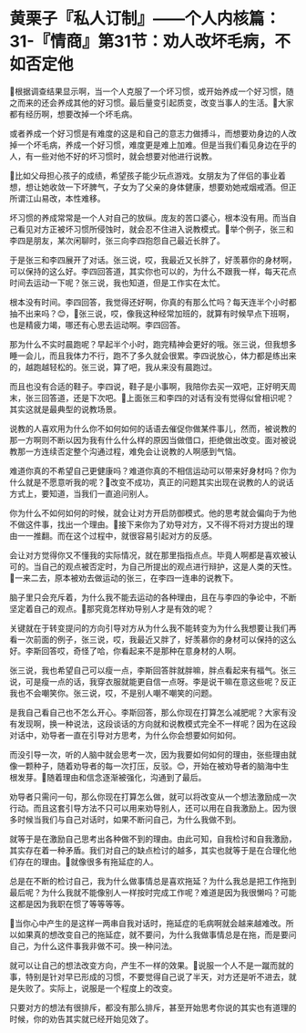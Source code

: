 # 黄栗子『私人订制』——个人内核篇：31-『情商』第31节：劝人改坏毛病，不如否定他

🎼根据调查结果显示啊，当一个人克服了一个坏习惯，或开始养成一个好习惯，随之而来的还会养成其他的好习惯。最后量变引起质变，改变当事人的生活。🎼大家都有经历啊，想要改掉一个坏毛病。

或者养成一个好习惯是有难度的这是和自己的意志力做搏斗，而想要劝身边的人改掉一个坏毛病，养成一个好习惯，难度更是难上加难。但是当我们看见身边在乎的人，有一些对他不好的坏习惯时，就会想要对他进行说教。

🎼比如父母担心孩子的成绩，希望孩子能少玩点游戏。女朋友为了伴侣的事业着想，想让她收敛一下坏脾气，子女为了父亲的身体健康，想要劝她戒烟戒酒。但正所谓江山易改，本性难移。

坏习惯的养成常常是一个人对自己的放纵。庞友的苦口婆心，根本没有用。而当自己看见对方正被坏习惯所侵蚀时，就会忍不住进入说教模式。🎼举个例子，张三和李四是朋友，某次闲聊时，张三向李四抱怨自己最近长胖了。

于是张三和李四展开了对话。张三说，哎，我最近又长胖了，好羡慕你的身材啊，可以保持的这么好。李四回答道，其实你也可以的，为什么不跟我一样，每天花点时间去运动一下呢？张三说，我也知道，但是工作实在太忙。

根本没有时间。李四回答，我觉得还好啊，你真的有那么忙吗？每天连半个小时都抽不出来吗？😊，🎼张三说，哎，像我这种经常加班的，就算有时候早点下班啊，也是精疲力竭，哪还有心思去运动啊。李四回答。

那为什么不实时晨跑呢？早起半个小时，跑完精神会更好的哦。张三说，但我想多睡一会儿，而且我体力不行，跑不了多久就会很累。李四说放心，体力都是练出来的，越跑越轻松的。张三说，算了吧，我从来没有晨跑过。

而且也没有合适的鞋子。李四说，鞋子是小事啊，我陪你去买一双吧，正好明天周末，张三回答道，还是下次吧。🎼上面张三和李四的对话有没有觉得似曾相识呢？其实这就是最典型的说教场景。

说教的人喜欢用为什么你不如何如何的话语去催促你做某件事儿，然而，被说教的那一方啊则不断以因为我有什么什么样的原因当做借口，拒绝做出改变。面对被说教那一方连续否定整个沟通过程，难免会让说教的人啊感到气恼。

难道你真的不希望自己更健康吗？难道你真的不相信运动可以带来好身材吗？你为什么就是不愿意听我的呢？🎼改变不成功，真正的问题其实出现在说教的人的说话方式上，要知道，当我们一直追问别人。

你为什么不如何如何的时候，就会让对方开启防御模式。他的思考就会偏向于为他不做这件事，找出一个理由。🎼接下来你为了劝导对方，又不得不将对方提出的理由一一推翻。而在这个过程中，就很容易引起对方的反感。

会让对方觉得你又不懂我的实际情况，就在那里指指点点。毕竟人啊都是喜欢被认可的。当自己的观点被否定时，为自己所提出的观点进行辩护，这是人类的天性。🎼一来二去，原本被劝去做运动的张三，在李四一连串的说教下。

脑子里只会充斥着，为什么我不能去运动的各种理由，且在与李四的争论中，不断坚定着自己的观点。🎼那究竟怎样劝导别人才是有效的呢？

关键就在于转变提问的方向引导对方从为什么我不能转变为为什么我想要让我们再看一次前面的例子，张三说，哎，我最近又胖了，好羡慕你的身材可以保持的这么好。李斯回答哎，奇怪了哈，你看起来不是那种在意身材的人啊。

张三说，我也希望自己可以瘦一点，李斯回答胖就胖嘛，胖点看起来有福气。张三说，可是瘦一点的话，我穿衣服就能更自信一点呀。李是说干嘛在意这些呢？反正我也不会嘲笑你。张三说，哎，不是别人嘲不嘲笑的问题。

是我自己看自己也不怎么开心。李斯回答，那么你现在打算怎么减肥呢？大家有没有发现啊，换一种说法，这段谈话的方向就和说教模式完全不一样呢？因为在这段对话中，劝导者一直在引导对方思考，为什么你会想要如何如何。

而没引导一次，听的人脑中就会思考一次，因为我要如何如何的理由，张些理由就像一颗种子，随着劝导者的每一次打压，反驳。😊，开始在被劝导者的脑海中生根发芽。🎼随着理由和信念逐渐被强化，沟通到了最后。

劝导者只需问一句，那么你现在打算怎么做，就可以将改变从一个想法激励成一次行动。而且这套引导方法不只可以用来劝导别人，还可以用在自我激励上。因为很多时候当我们与自己对话时，如果不断问自己，为什么我做不到。

就等于是在激励自己思考出各种做不到的理由。由此可知，自我检讨和自我激励，其实存在着一种矛盾。我们对自己的缺点检讨的越多，其实也就等于是在合理化他们存在的理由。🎼就像很多有拖延症的人。

总是在不断的检讨自己，我为什么做事情总是喜欢拖延？为什么我总是把工作拖到最后呢？为什么我就不能像别人一样按时完成工作呢？难道是因为我很懒吗？可能这都是因为我职在惯了等等等等。

🎼当你心中产生的是这样一两串自我对话时，拖延症的毛病啊就会越来越难改。所以如果真的想改变自己的拖延症，就不要问，为什么我做事情总是在拖，而是要问自己，为什么这件事我非做不可。换一种问法。

就可以让自己的想法改变方向，产生不一样的效果。🎼说服一个人不是一蹴而就的事，特别是针对早已形成的习惯，不要觉得自己说了半天，对方还是听不进去，就是失败了。实际上，说服是一个程度上的改变。

只要对方的想法有很排斥，都没有那么排斥，甚至开始思考你说的其实也有道理的时候，你的劝告其实就已经开始见效了。


